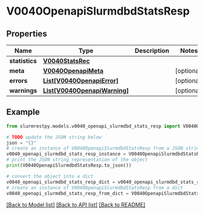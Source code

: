 # V0040OpenapiSlurmdbdStatsResp


## Properties

Name | Type | Description | Notes
------------ | ------------- | ------------- | -------------
**statistics** | [**V0040StatsRec**](V0040StatsRec.md) |  |
**meta** | [**V0040OpenapiMeta**](V0040OpenapiMeta.md) |  | [optional]
**errors** | [**List[V0040OpenapiError]**](V0040OpenapiError.md) |  | [optional]
**warnings** | [**List[V0040OpenapiWarning]**](V0040OpenapiWarning.md) |  | [optional]

## Example

```python
from slurmrestpy.models.v0040_openapi_slurmdbd_stats_resp import V0040OpenapiSlurmdbdStatsResp

# TODO update the JSON string below
json = "{}"
# create an instance of V0040OpenapiSlurmdbdStatsResp from a JSON string
v0040_openapi_slurmdbd_stats_resp_instance = V0040OpenapiSlurmdbdStatsResp.from_json(json)
# print the JSON string representation of the object
print(V0040OpenapiSlurmdbdStatsResp.to_json())

# convert the object into a dict
v0040_openapi_slurmdbd_stats_resp_dict = v0040_openapi_slurmdbd_stats_resp_instance.to_dict()
# create an instance of V0040OpenapiSlurmdbdStatsResp from a dict
v0040_openapi_slurmdbd_stats_resp_from_dict = V0040OpenapiSlurmdbdStatsResp.from_dict(v0040_openapi_slurmdbd_stats_resp_dict)
```
[[Back to Model list]](../README.md#documentation-for-models) [[Back to API list]](../README.md#documentation-for-api-endpoints) [[Back to README]](../README.md)


